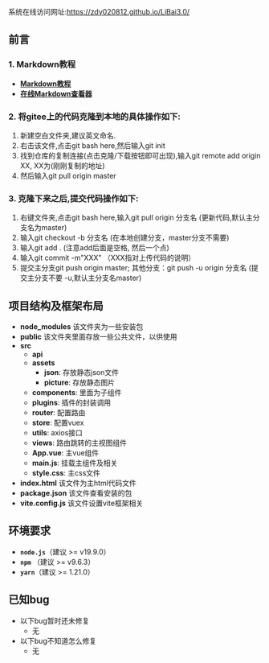 系统在线访问网址:https://zdy020812.github.io/LiBai3.0/

## 前言
### 1. Markdown教程

* **[Markdown教程](https://markdown.com.cn/basic-syntax/)**<br>
* **[在线Markdown查看器](https://c.runoob.com/front-end/712/)**

### 2. 将gitee上的代码克隆到本地的具体操作如下:


1. 新建空白文件夹,建议英文命名.
2. 右击该文件,点击git bash here,然后输入git init
3. 找到仓库的复制连接(点击克隆/下载按钮即可出现),输入git remote add origin XX, XX为(刚刚复制的地址)
4. 然后输入git pull origin master


### 3. 克隆下来之后,提交代码操作如下:


1. 右键文件夹,点击git bash here,输入git pull origin 分支名 (更新代码,默认主分支名为master)
2. 输入git checkout -b 分支名 (在本地创建分支，master分支不需要)
3. 输入git add . (注意add后面是空格, 然后一个点)
4. 输入git commit -m"XXX" （XXX指对上传代码的说明）
5. 提交主分支git push origin master;
  其他分支：git push -u origin 分支名 (提交主分支不要 -u,默认主分支名master)


## 项目结构及框架布局

* **node_modules**
该文件夹为一些安装包
* **public**
该文件夹里面存放一些公共文件，以供使用
* **src**
  * **api**
  * **assets**
    * **json**: 存放静态json文件 
    * **picture**: 存放静态图片 
  * **components**: 里面为子组件
  * **plugins**: 插件的封装调用
  * **router**: 配置路由 
  * **store**: 配置vuex
  * **utils**: axios接口
  * **views**: 路由跳转的主视图组件
  * **App.vue**: 主vue组件
  * **main.js**: 挂载主组件及相关
  * **style.css**: 主css文件
* **index.html**
该文件为主html代码文件
* **package.json**
该文件查看安装的包
* **vite.config.js**
该文件设置vite框架相关

## 环境要求

- **`node.js`**（建议 >= v19.9.0）
- **`npm`** （建议 >= v9.6.3）
- **`yarn`**（建议 >= 1.21.0）

## 已知bug
* 以下bug暂时还未修复
  * 无
* 以下bug不知道怎么修复
  * 无
